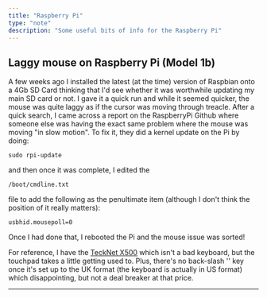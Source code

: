 ```yaml
---
title: "Raspberry Pi"
type: "note"
description: "Some useful bits of info for the Raspberry Pi"
---
```


## Laggy mouse on Raspberry Pi (Model 1b)

A few weeks ago I installed the latest (at the time) version of Raspbian onto a 4Gb SD Card thinking that I'd see whether it was worthwhile updating my main SD card or not.
I gave it a quick run and while it seemed quicker, the mouse was quite laggy as if the cursor was moving through treacle. After a quick search, I came across a report on the RaspberryPi Github where someone else was having the exact same problem where the mouse was moving "in slow motion".
To fix it, they did a kernel update on the Pi by doing:

	sudo rpi-update

and then once it was complete, I edited the

	/boot/cmdline.txt

file to add the following as the penultimate item (although I don't think the position of it really matters):

	usbhid.mousepoll=0

Once I had done that, I rebooted the Pi and the mouse issue was sorted!

For reference, I have the [TeckNet X500](http://www.amazon.co.uk/TeckNet-Wireless-Touch-Keyboard-Smart-White/dp/B00GSV6P18) which isn't a bad keyboard, but the touchpad takes a little getting used to. Plus, there's no back-slash '\' key once it's set up to the UK format (the keyboard is actually in US format) which disappointing, but not a deal breaker at that price.

-----
